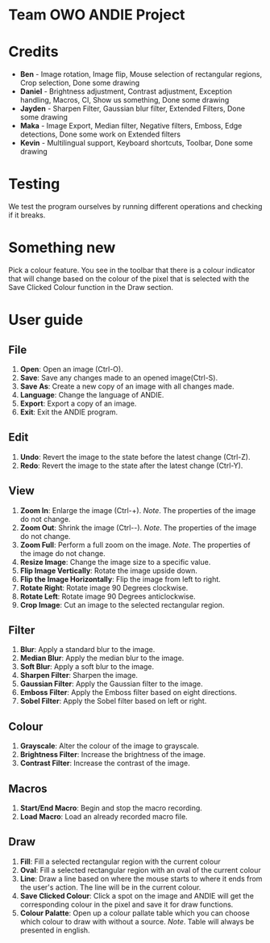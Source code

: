 # Team OWO ANDIE Project

# Credits

* **Ben** - Image rotation, Image flip, Mouse selection of rectangular regions, Crop selection, Done some drawing
* **Daniel** - Brightness adjustment, Contrast adjustment, Exception handling, Macros, CI, Show us something, Done some drawing
* **Jayden** - Sharpen Filter, Gaussian blur filter, Extended Filters, Done some drawing
* **Maka** - Image Export, Median filter, Negative filters, Emboss, Edge detections, Done some work on Extended filters
* **Kevin** - Multilingual support, Keyboard shortcuts, Toolbar, Done some drawing

# Testing

We test the program ourselves by running different operations and checking if it breaks.

# Something new

Pick a colour feature. You see in the toolbar that there is a colour indicator that will change based on the colour of the pixel that is selected with the Save Clicked Colour function in the Draw section.

# User guide

## File

1. **Open**: Open an image (Ctrl-O).
2. **Save**: Save any changes made to an opened image(Ctrl-S).
3. **Save As**: Create a new copy of an image with all changes made.
4. **Language**: Change the language of ANDIE.
5. **Export**: Export a copy of an image.
6. **Exit**: Exit the ANDIE program.

## Edit

1. **Undo**: Revert the image to the state before the latest change (Ctrl-Z).
2. **Redo**: Revert the image to the state after the latest change (Ctrl-Y).

## View

1. **Zoom In**: Enlarge the image (Ctrl-+). *Note*. The properties of the image do not change.
2. **Zoom Out**: Shrink the image (Ctrl--). *Note*. The properties of the image do not change.
3. **Zoom Full**: Perform a full zoom on the image. *Note*. The properties of the image do not change.
4. **Resize Image**: Change the image size to a specific value.
5. **Flip Image Vertically**: Rotate the image upside down.
6. **Flip the Image Horizontally**: Flip the image from left to right.
7. **Rotate Right**: Rotate image 90 Degrees clockwise.
8. **Rotate Left**: Rotate image 90 Degrees anticlockwise.
9. **Crop Image**: Cut an image to the selected rectangular region.

## Filter

1. **Blur**: Apply a standard blur to the image.
2. **Median Blur**: Apply the median blur to the image.
3. **Soft Blur**: Apply a soft blur to the image.
4. **Sharpen Filter**: Sharpen the image.
5. **Gaussian Filter**: Apply the Gaussian filter to the image.
6. **Emboss Filter**: Apply the Emboss filter based on eight directions.
7. **Sobel Filter**: Apply the Sobel filter based on left or right.

## Colour

1. **Grayscale**: Alter the colour of the image to grayscale.
2. **Brightness Filter**: Increase the brightness of the image.
3. **Contrast Filter**: Increase the contrast of the image.

## Macros

1. **Start/End Macro**: Begin and stop the macro recording.
2. **Load Macro**: Load an already recorded macro file.

## Draw

1. **Fill**: Fill a selected rectangular region with the current colour
2. **Oval**: Fill a selected rectangular region with an oval of the current colour
3. **Line**: Draw a line based on where the mouse starts to where it ends from the user's action. The line will be in the current colour.
4. **Save Clicked Colour**: Click a spot on the image and ANDIE will get the corresponding colour in the pixel and save it for draw functions.
5. **Colour Palatte**: Open up a colour pallate table which you can choose which colour to draw with without a source. *Note*. Table will always be presented in english.

